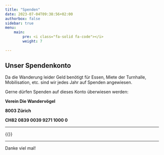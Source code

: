 ```yaml
---
title: "Spenden"
date: 2023-07-04T09:38:56+02:00
authorbox: false
sidebar: true
menu: 
    main:
        pre: <i class="fa-solid fa-code"></i>
        weight: 7
    
---
```


## Unser Spendenkonto

Da die Wanderung leider Geld benötigt für Essen, Miete der Turnhalle, Mobilisation, etc. sind wir jedes Jahr auf Spenden angewiesen.

Gerne dürfen Spenden auf dieses Konto überwiesen werden:

**Verein Die Wandervögel**

**8003 Zürich**

**CH82 0839 0039 9271 1000 0**

---

{{<twint>}}

---

Danke viel mal!
